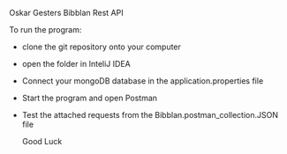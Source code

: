 Oskar Gesters Bibblan Rest API

To run the program:
- clone the git repository onto your computer
- open the folder in InteliJ IDEA
- Connect your mongoDB database in the application.properties file
- Start the program and open Postman
- Test the attached requests from the Bibblan.postman_collection.JSON file

  Good Luck



